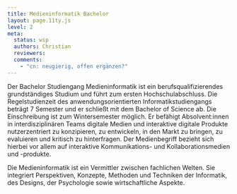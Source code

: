 ```yaml
---
title: Medieninformatik Bachelor
layout: page.11ty.js
level: 2
meta:
  status: wip
  authors: Christian
  reviewers: 
  comments:
    - "cn: neugierig, offen ergänzen?"
---
```


Der Bachelor Studiengang Medieninformatik ist ein berufsqualifizierendes grundständiges Studium und führt zum ersten Hochschulabschluss. Die Regelstudienzeit des anwendungsorientierten Informatikstudiengangs beträgt 7 Semester und er schließt mit dem Bachelor of Science ab. Die Einschreibung ist zum Wintersemester möglich. Er befähigt Absolvent:innen in interdisziplinären Teams digitale Medien und interaktive digitale Produkte nutzerzentriert zu konzipieren, zu entwickeln, in den Markt zu bringen, zu evaluieren und kritisch zu hinterfragen. Der Medienbegriff bezieht sich hierbei vor allem auf interaktive Kommunikations- und Kollaborationsmedien und -produkte.

Die Medieninformatik ist ein Vermittler zwischen fachlichen Welten. Sie integriert Perspektiven, Konzepte, Methoden und Techniken der Informatik, des Designs, der Psychologie sowie wirtschaftliche Aspekte.

